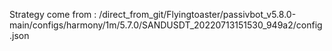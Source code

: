 Strategy come from : /direct_from_git/Flyingtoaster/passivbot_v5.8.0-main/configs/harmony/1m/5.7.0/SANDUSDT_20220713151530_949a2/config.json